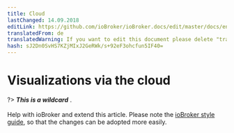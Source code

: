 ```yaml
---
title: Cloud
lastChanged: 14.09.2018
editLink: https://github.com/ioBroker/ioBroker.docs/edit/master/docs/en/cloud/viz.md
translatedFrom: de
translatedWarning: If you want to edit this document please delete "translatedFrom" field, elsewise this document will be translated automatically again
hash: sJ2Dn0SvHS7KZjMIxJ2GeRWk/s+92eF3ohcfun5IF40=
---
```

# Visualizations via the cloud
?> ***This is a wildcard*** . <br><br> Help with ioBroker and extend this article. Please note the [ioBroker style guide](community/styleguidedoc), so that the changes can be adopted more easily.